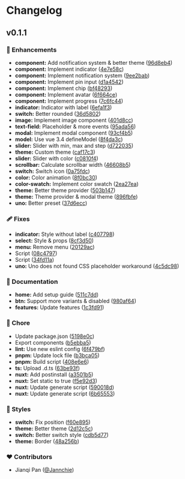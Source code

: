 # Changelog


## v0.1.1


### 🚀 Enhancements

- **component:** Add notification system & better theme ([96d8eb4](https://github.com/roku-ui/roku-ui-vue/commit/96d8eb4))
- **component:** Implement indicator ([4e7e58c](https://github.com/roku-ui/roku-ui-vue/commit/4e7e58c))
- **component:** Implement notification system ([9ee2bab](https://github.com/roku-ui/roku-ui-vue/commit/9ee2bab))
- **component:** Implement pin input ([d1a4542](https://github.com/roku-ui/roku-ui-vue/commit/d1a4542))
- **component:** Implement chip ([bf48293](https://github.com/roku-ui/roku-ui-vue/commit/bf48293))
- **component:** Implement avatar ([6f664ce](https://github.com/roku-ui/roku-ui-vue/commit/6f664ce))
- **component:** Implement progress ([7c6fc44](https://github.com/roku-ui/roku-ui-vue/commit/7c6fc44))
- **indicator:** Indicator with label ([6efa1f3](https://github.com/roku-ui/roku-ui-vue/commit/6efa1f3))
- **switch:** Better rounded ([36d5802](https://github.com/roku-ui/roku-ui-vue/commit/36d5802))
- **image:** Implement image component ([401d8cc](https://github.com/roku-ui/roku-ui-vue/commit/401d8cc))
- **text-field:** Placeholder & more events ([95ada56](https://github.com/roku-ui/roku-ui-vue/commit/95ada56))
- **modal:** Implement modal component ([93cf4b5](https://github.com/roku-ui/roku-ui-vue/commit/93cf4b5))
- **model:** Use vue 3.4 defineModel ([8f4da3c](https://github.com/roku-ui/roku-ui-vue/commit/8f4da3c))
- **slider:** Slider with min, max and step ([d722035](https://github.com/roku-ui/roku-ui-vue/commit/d722035))
- **theme:** Custom theme ([caf17c3](https://github.com/roku-ui/roku-ui-vue/commit/caf17c3))
- **slider:** Slider with color ([c0810f4](https://github.com/roku-ui/roku-ui-vue/commit/c0810f4))
- **scrollbar:** Calculate scrollbar width ([46608b5](https://github.com/roku-ui/roku-ui-vue/commit/46608b5))
- **switch:** Switch icon ([0a75fdc](https://github.com/roku-ui/roku-ui-vue/commit/0a75fdc))
- **color:** Color animation ([8f0bc30](https://github.com/roku-ui/roku-ui-vue/commit/8f0bc30))
- **color-swatch:** Implement color swatch ([2ea27ea](https://github.com/roku-ui/roku-ui-vue/commit/2ea27ea))
- **theme:** Better theme provider ([503b147](https://github.com/roku-ui/roku-ui-vue/commit/503b147))
- **theme:** Theme provider & modal theme ([896fbfe](https://github.com/roku-ui/roku-ui-vue/commit/896fbfe))
- **uno:** Better preset ([37d6ecc](https://github.com/roku-ui/roku-ui-vue/commit/37d6ecc))

### 🩹 Fixes

- **indicator:** Style without label ([c407798](https://github.com/roku-ui/roku-ui-vue/commit/c407798))
- **select:** Style & props ([8cf3d50](https://github.com/roku-ui/roku-ui-vue/commit/8cf3d50))
- **menu:** Remove menu ([20129ac](https://github.com/roku-ui/roku-ui-vue/commit/20129ac))
- Script ([08c4797](https://github.com/roku-ui/roku-ui-vue/commit/08c4797))
- Script ([34fd11a](https://github.com/roku-ui/roku-ui-vue/commit/34fd11a))
- **uno:** Uno does not found CSS placeholder workaround ([4c5dc98](https://github.com/roku-ui/roku-ui-vue/commit/4c5dc98))

### 📖 Documentation

- **home:** Add setup guide ([511c7dd](https://github.com/roku-ui/roku-ui-vue/commit/511c7dd))
- **btn:** Support more variants & disabled ([980af64](https://github.com/roku-ui/roku-ui-vue/commit/980af64))
- **features:** Update features ([1c3fd91](https://github.com/roku-ui/roku-ui-vue/commit/1c3fd91))

### 🏡 Chore

- Update package.json ([5198e0c](https://github.com/roku-ui/roku-ui-vue/commit/5198e0c))
- Export components ([b5ebba5](https://github.com/roku-ui/roku-ui-vue/commit/b5ebba5))
- **lint:** Use new eslint config ([6f479bf](https://github.com/roku-ui/roku-ui-vue/commit/6f479bf))
- **pnpm:** Update lock file ([b3bca05](https://github.com/roku-ui/roku-ui-vue/commit/b3bca05))
- **pnpm:** Build script ([408e6e6](https://github.com/roku-ui/roku-ui-vue/commit/408e6e6))
- **ts:** Upload .d.ts ([63be93f](https://github.com/roku-ui/roku-ui-vue/commit/63be93f))
- **nuxt:** Add postinstall ([a3501b5](https://github.com/roku-ui/roku-ui-vue/commit/a3501b5))
- **nuxt:** Set static to true ([f5e92d3](https://github.com/roku-ui/roku-ui-vue/commit/f5e92d3))
- **nuxt:** Update generate script ([590018d](https://github.com/roku-ui/roku-ui-vue/commit/590018d))
- **nuxt:** Update generate script ([6b65553](https://github.com/roku-ui/roku-ui-vue/commit/6b65553))

### 🎨 Styles

- **switch:** Fix position ([f60e895](https://github.com/roku-ui/roku-ui-vue/commit/f60e895))
- **theme:** Better theme ([2d12c5c](https://github.com/roku-ui/roku-ui-vue/commit/2d12c5c))
- **switch:** Better switch style ([cdb5d77](https://github.com/roku-ui/roku-ui-vue/commit/cdb5d77))
- **theme:** Border ([48a256b](https://github.com/roku-ui/roku-ui-vue/commit/48a256b))

### ❤️ Contributors

- Jianqi Pan ([@Jannchie](http://github.com/Jannchie))


